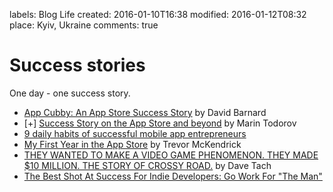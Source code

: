 labels: Blog
        Life
created: 2016-01-10T16:38
modified: 2016-01-12T08:32
place: Kyiv, Ukraine
comments: true

# Success stories

One day - one success story.

- [App Cubby: An App Store Success Story](http://davidbarnard.com/post/58967626934/app-cubby-success) by David Barnard
- [+] [Success Story on the App Store and beyond](http://www.touch-code-magazine.com/success-story-on-the-app-store-and-beyond/) by Marin Todorov
- [9 daily habits of successful mobile app entrepreneurs](http://thenextweb.com/entrepreneur/2015/06/02/9-daily-habits-of-successful-mobile-app-entrepreneurs/)
- [My First Year in the App Store](http://www.trevormckendrick.com/my-first-year-in-the-app-store/) by Trevor McKendrick
- [THEY WANTED TO MAKE A VIDEO GAME PHENOMENON. THEY MADE $10 MILLION. THE STORY OF CROSSY ROAD.](http://www.polygon.com/2015/3/3/8142247/crossy-road-earnings-10-million-gdc-2015) by Dave Tach
- [The Best Shot At Success For Indie Developers: Go Work For "The Man"](http://readwrite.com/2015/07/20/indie-app-developers-success-enterprise-the-man)
